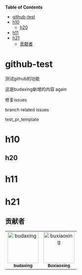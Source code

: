 <!-- START doctoc generated TOC please keep comment here to allow auto update -->
<!-- DON'T EDIT THIS SECTION, INSTEAD RE-RUN doctoc TO UPDATE -->
**Table of Contents**

- [github-test](#github-test)
- [h10](#h10)
  - [h20](#h20)
- [h11](#h11)
- [h21](#h21)
  - [贡献者](#%E8%B4%A1%E7%8C%AE%E8%80%85)

<!-- END doctoc generated TOC please keep comment here to allow auto update -->

<!-- START doctor -->
<!-- END doctor -->
# github-test
测试github的功能

这是budaxing新增的内容
again

修复issues

branch related issues

test_pr_template
# h10

## h20


# h11

# h21


## 贡献者

<!-- readme: collaborators,contributors -start -->
<table>
<tr>
    <td align="center">
        <a href="https://github.com/budaxing">
            <img src="https://avatars.githubusercontent.com/u/110142881?v=4" width="100;" alt="budaxing"/>
            <br />
            <sub><b>budaxing</b></sub>
        </a>
    </td>
    <td align="center">
        <a href="https://github.com/buxiaoxing">
            <img src="https://avatars.githubusercontent.com/u/60745831?v=4" width="100;" alt="buxiaoxing"/>
            <br />
            <sub><b>Buxiaoxing</b></sub>
        </a>
    </td></tr>
</table>
<!-- readme: collaborators,contributors -end -->
